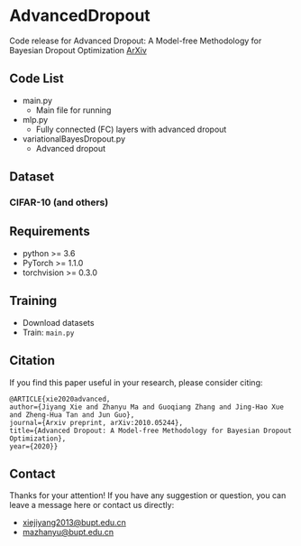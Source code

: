 # AdvancedDropout
Code release for Advanced Dropout: A Model-free Methodology for Bayesian Dropout Optimization [ArXiv](https://arxiv.org/abs/2010.05244 "ArXiv")

## Code List
+ main.py
	+ Main file for running
+ mlp.py
	+ Fully connected (FC) layers with advanced dropout
+ variationalBayesDropout.py
	+ Advanced dropout

## Dataset
### CIFAR-10 (and others)

## Requirements

- python >= 3.6
- PyTorch >= 1.1.0
- torchvision >= 0.3.0

## Training
- Download datasets
- Train: `main.py`

## Citation
If you find this paper useful in your research, please consider citing:
```
@ARTICLE{xie2020advanced, 
author={Jiyang Xie and Zhanyu Ma and Guoqiang Zhang and Jing-Hao Xue and Zheng-Hua Tan and Jun Guo}, 
journal={Arxiv preprint, arXiv:2010.05244}, 
title={Advanced Dropout: A Model-free Methodology for Bayesian Dropout Optimization}, 
year={2020}} 
```

## Contact
Thanks for your attention!
If you have any suggestion or question, you can leave a message here or contact us directly:
- xiejiyang2013@bupt.edu.cn
- mazhanyu@bupt.edu.cn

